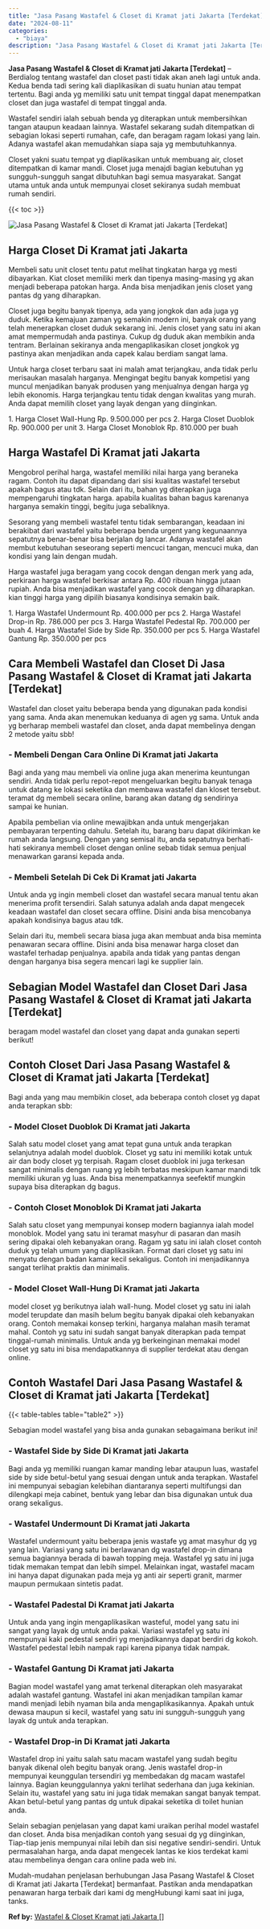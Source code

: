 ```yaml
---
title: "Jasa Pasang Wastafel & Closet di Kramat jati Jakarta [Terdekat]"
date: "2024-08-11"
categories: 
  - "biaya"
description: "Jasa Pasang Wastafel & Closet di Kramat jati Jakarta [Terdekat]. Mudah-mudahan penjelasan berhubungan Jasa Pasang Wastafel & Closet di Kramat jati Jakarta [..."
---
```


**Jasa Pasang Wastafel & Closet di Kramat jati Jakarta \[Terdekat\]** – Berdialog tentang wastafel dan closet pasti tidak akan aneh lagi untuk anda. Kedua benda tadi sering kali diaplikasikan di suatu hunian atau tempat tertentu. Bagi anda yg memiliki satu unit tempat tinggal dapat menempatkan closet dan juga wastafel di tempat tinggal anda.

Wastafel sendiri ialah sebuah benda yg diterapkan untuk membersihkan tangan ataupun keadaan lainnya. Wastafel sekarang sudah ditempatkan di sebagian lokasi seperti rumahan, cafe, dan beragam ragam lokasi yang lain. Adanya wastafel akan memudahkan siapa saja yg membutuhkannya.

Closet yakni suatu tempat yg diaplikasikan untuk membuang air, closet ditempatkan di kamar mandi. Closet juga menajdi bagian kebutuhan yg sungguh-sungguh sangat dibutuhkan bagi semua masyarakat. Sangat utama untuk anda untuk mempunyai closet sekiranya sudah membuat rumah sendiri.

{{< toc >}}

![Jasa Pasang Wastafel & Closet di Kramat jati Jakarta [Terdekat]](/images/wastafel-closet-murah47.png)

## Harga Closet Di Kramat jati Jakarta

Membeli satu unit closet tentu patut melihat tingkatan harga yg mesti dibayarkan. Kiat closet memiliki merk dan tipenya masing-masing yg akan menjadi beberapa patokan harga. Anda bisa menjadikan jenis closet yang pantas dg yang diharapkan.

Closet juga begitu banyak tipenya, ada yang jongkok dan ada juga yg duduk. Ketika kemajuan zaman yg semakin modern ini, banyak orang yang telah menerapkan closet duduk sekarang ini. Jenis closet yang satu ini akan amat mempermudah anda pastinya. Cukup dg duduk akan membikin anda tentram. Berlainan sekiranya anda mengaplikasikan closet jongkok yg pastinya akan menjadikan anda capek kalau berdiam sangat lama.

Untuk harga closet terbaru saat ini malah amat terjangkau, anda tidak perlu merisaukan masalah harganya. Mengingat begitu banyak kompetisi yang muncul menjadikan banyak produsen yang menjualnya dengan harga yg lebih ekonomis. Harga terjangkau tentu tidak dengan kwalitas yang murah. Anda dapat memilih closet yang layak dengan yang diinginkan.

1\. Harga Closet Wall-Hung Rp. 9.500.000 per pcs 2. Harga Closet Duoblok Rp. 900.000 per unit 3. Harga Closet Monoblok Rp. 810.000 per buah

## Harga Wastafel Di Kramat jati Jakarta

Mengobrol perihal harga, wastafel memiliki nilai harga yang beraneka ragam. Contoh itu dapat dipandang dari sisi kualitas wastafel tersebut apakah bagus atau tdk. Selain dari itu, bahan yg diterapkan juga mempengaruhi tingkatan harga. apabila kualitas bahan bagus karenanya harganya semakin tinggi, begitu juga sebaliknya.

Sesorang yang membeli wastafel tentu tidak sembarangan, keadaan ini berakibat dari wastafel yaitu beberapa benda urgent yang kegunaannya sepatutnya benar-benar bisa berjalan dg lancar. Adanya wastafel akan membut kebutuhan seseorang seperti mencuci tangan, mencuci muka, dan kondisi yang lain dengan mudah.

Harga wastafel juga beragam yang cocok dengan dengan merk yang ada, perkiraan harga wastafel berkisar antara Rp. 400 ribuan hingga jutaan rupiah. Anda bisa menjadikan wastafel yang cocok dengan yg diharapkan. kian tinggi harga yang dipilih biasanya kondisinya semakin baik.

1\. Harga Wastafel Undermount Rp. 400.000 per pcs 2. Harga Wastafel Drop-in Rp. 786.000 per pcs 3. Harga Wastafel Pedestal Rp. 700.000 per buah 4. Harga Wastafel Side by Side Rp. 350.000 per pcs 5. Harga Wastafel Gantung Rp. 350.000 per pcs

## Cara Membeli Wastafel dan Closet Di Jasa Pasang Wastafel & Closet di Kramat jati Jakarta \[Terdekat\]

Wastafel dan closet yaitu beberapa benda yang digunakan pada kondisi yang sama. Anda akan menemukan keduanya di agen yg sama. Untuk anda yg berharap membeli wastafel dan closet, anda dapat membelinya dengan 2 metode yaitu sbb!

### \- Membeli Dengan Cara Online Di Kramat jati Jakarta

Bagi anda yang mau membeli via online juga akan menerima keuntungan sendiri. Anda tidak perlu repot-repot mengeluarkan begitu banyak tenaga untuk datang ke lokasi seketika dan membawa wastafel dan kloset tersebut. teramat dg membeli secara online, barang akan datang dg sendirinya sampai ke hunian.

Apabila pembelian via online mewajibkan anda untuk mengerjakan pembayaran terpenting dahulu. Setelah itu, barang baru dapat dikirimkan ke rumah anda langsung. Dengan yang semisal itu, anda sepatutnya berhati-hati sekiranya membeli closet dengan online sebab tidak semua penjual menawarkan garansi kepada anda.

### \- Membeli Setelah Di Cek Di Kramat jati Jakarta

Untuk anda yg ingin membeli closet dan wastafel secara manual tentu akan menerima profit tersendiri. Salah satunya adalah anda dapat mengecek keadaan wastafel dan closet secara offline. Disini anda bisa mencobanya apakah kondisinya bagus atau tdk.

Selain dari itu, membeli secara biasa juga akan membuat anda bisa meminta penawaran secara offline. Disini anda bisa menawar harga closet dan wastafel terhadap penjualnya. apabila anda tidak yang pantas dengan dengan harganya bisa segera mencari lagi ke supplier lain.

## Sebagian Model Wastafel dan Closet Dari Jasa Pasang Wastafel & Closet di Kramat jati Jakarta \[Terdekat\]

beragam model wastafel dan closet yang dapat anda gunakan seperti berikut!

## Contoh Closet Dari Jasa Pasang Wastafel & Closet di Kramat jati Jakarta \[Terdekat\]

Bagi anda yang mau membikin closet, ada beberapa contoh closet yg dapat anda terapkan sbb:

### \- Model Closet Duoblok Di Kramat jati Jakarta

Salah satu model closet yang amat tepat guna untuk anda terapkan selanjutnya adalah model duoblok. Closet yg satu ini memiliki kotak untuk air dan body closet yg terpisah. Ragam closet duoblok ini juga terkesan sangat minimalis dengan ruang yg lebih terbatas meskipun kamar mandi tdk memiliki ukuran yg luas. Anda bisa menempatkannya seefektif mungkin supaya bisa diterapkan dg bagus.

### \- Contoh Closet Monoblok Di Kramat jati Jakarta

Salah satu closet yang mempunyai konsep modern bagiannya ialah model monoblok. Model yang satu ini teramat masyhur di pasaran dan masih sering dipakai oleh kebanyakan orang. Ragam yg satu ini ialah closet contoh duduk yg telah umum yang diaplikasikan. Format dari closet yg satu ini menyatu dengan badan kamar kecil sekaligus. Contoh ini menjadikannya sangat terlihat praktis dan minimalis.

### \- Model Closet Wall-Hung Di Kramat jati Jakarta

model closet yg berikutnya ialah wall-hung. Model closet yg satu ini ialah model terupdate dan masih belum begitu banyak dipakai oleh kebanyakan orang. Contoh memakai konsep terkini, harganya malahan masih teramat mahal. Contoh yg satu ini sudah sangat banyak diterapkan pada tempat tinggal-rumah minimalis. Untuk anda yg berkeinginan memakai model closet yg satu ini bisa mendapatkannya di supplier terdekat atau dengan online.

## Contoh Wastafel Dari Jasa Pasang Wastafel & Closet di Kramat jati Jakarta \[Terdekat\]

{{< table-tables table="table2" >}}

Sebagian model wastafel yang bisa anda gunakan sebagaimana berikut ini!

### \- Wastafel Side by Side Di Kramat jati Jakarta

Bagi anda yg memiliki ruangan kamar manding lebar ataupun luas, wastafel side by side betul-betul yang sesuai dengan untuk anda terapkan. Wastafel ini mempunyai sebagian kelebihan diantaranya seperti multifungsi dan dilengkapi meja cabinet, bentuk yang lebar dan bisa digunakan untuk dua orang sekaligus.

### \- Wastafel Undermount Di Kramat jati Jakarta

Wastafel undermount yaitu beberapa jenis wastafe yg amat masyhur dg yg yang lain. Variasi yang satu ini berlawanan dg wastafel drop-in dimana semua bagiannya berada di bawah topping meja. Wastafel yg satu ini juga tidak memakan tempat dan lebih simpel. Melainkan ingat, wastafel macam ini hanya dapat digunakan pada meja yg anti air seperti granit, marmer maupun permukaan sintetis padat.

### \- Wastafel Padestal Di Kramat jati Jakarta

Untuk anda yang ingin mengaplikasikan wasteful, model yang satu ini sangat yang layak dg untuk anda pakai. Variasi wastafel yg satu ini mempunyai kaki pedestal sendiri yg menjadikannya dapat berdiri dg kokoh. Wastafel pedestal lebih nampak rapi karena pipanya tidak nampak.

### \- Wastafel Gantung Di Kramat jati Jakarta

Bagian model wastafel yang amat terkenal diterapkan oleh masyarakat adalah wastafel gantung. Wastafel ini akan menjadikan tampilan kamar mandi menjadi lebih nyaman bila anda mengaplikasikannya. Apakah untuk dewasa maupun si kecil, wastafel yang satu ini sungguh-sungguh yang layak dg untuk anda terapkan.

### \- Wastafel Drop-in Di Kramat jati Jakarta

Wastafel drop ini yaitu salah satu macam wastafel yang sudah begitu banyak dikenal oleh begitu banyak orang. Jenis wastafel drop-in mempunyai keunggulan tersendiri yg membedakan dg macam wastafel lainnya. Bagian keunggulannya yakni terlihat sederhana dan juga kekinian. Selain itu, wastafel yang satu ini juga tidak memakan sangat banyak tempat. Akan betul-betul yang pantas dg untuk dipakai seketika di toilet hunian anda.

Selain sebagian penjelasan yang dapat kami uraikan perihal model wastafel dan closet. Anda bisa menjadikan contoh yang sesuai dg yg diinginkan, Tiap-tiap jenis mempunyai nilai lebih dan sisi negative sendiri-sendiri. Untuk permasalahan harga, anda dapat mengecek lantas ke kios terdekat kami atau membelinya dengan cara online pada web ini.

Mudah-mudahan penjelasan berhubungan Jasa Pasang Wastafel & Closet di Kramat jati Jakarta \[Terdekat\] bermanfaat. Pastikan anda mendapatkan penawaran harga terbaik dari kami dg mengHubungi kami saat ini juga, tanks.

**Ref by:** [Wastafel & Closet Kramat jati Jakarta []](https://id.wikipedia.org/wiki/Wastafel)
